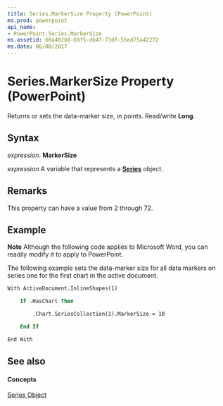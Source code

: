```yaml
---
title: Series.MarkerSize Property (PowerPoint)
ms.prod: powerpoint
api_name:
- PowerPoint.Series.MarkerSize
ms.assetid: 60a402b8-69f5-db47-73df-55ed75a42272
ms.date: 06/08/2017
---
```



# Series.MarkerSize Property (PowerPoint)

Returns or sets the data-marker size, in points. Read/write  **Long**.


## Syntax

 _expression_. **MarkerSize**

 _expression_ A variable that represents a **[Series](series-object-powerpoint.md)** object.


## Remarks

This property can have a value from 2 through 72. 


## Example




 **Note**  Although the following code applies to Microsoft Word, you can readily modify it to apply to PowerPoint.

The following example sets the data-marker size for all data markers on series one for the first chart in the active document.




```vb
With ActiveDocument.InlineShapes(1)

    If .HasChart Then

        .Chart.SeriesCollection(1).MarkerSize = 10

    End If

End With


```


## See also


#### Concepts


[Series Object](series-object-powerpoint.md)

